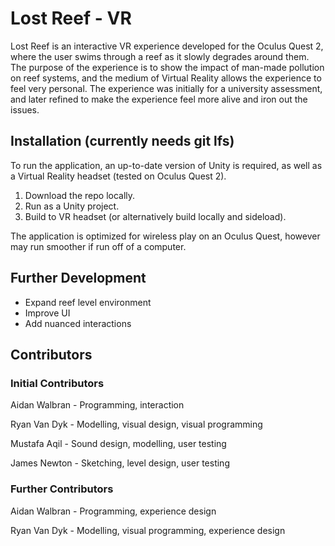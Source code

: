 # Lost Reef - VR
Lost Reef is an interactive VR experience developed for the Oculus Quest 2, where the user swims through a reef as it slowly degrades around them. The purpose of the experience is to show the impact of man-made pollution on reef systems, and the medium of Virtual Reality allows the experience to feel very personal. The experience was initially for a university assessment, and later refined to make the experience feel more alive and iron out the issues.



## Installation (currently needs git lfs)
To run the application, an up-to-date version of Unity is required, as well as a Virtual Reality headset (tested on Oculus Quest 2).
1. Download the repo locally.
2. Run as a Unity project.
3. Build to VR headset (or alternatively build locally and sideload).

The application is optimized for wireless play on an Oculus Quest, however may run smoother if run off of a computer.



## Further Development
- Expand reef level environment
- Improve UI
- Add nuanced interactions



## Contributors
### Initial Contributors
Aidan Walbran - Programming, interaction

Ryan Van Dyk - Modelling, visual design, visual programming

Mustafa Aqil - Sound design, modelling, user testing

James Newton - Sketching, level design, user testing

### Further Contributors
Aidan Walbran - Programming, experience design

Ryan Van Dyk - Modelling, visual programming, experience design
